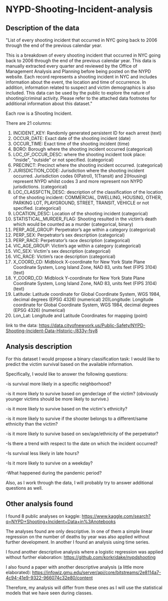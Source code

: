 # NYPD-Shooting-Incident-analysis

## Description of the data
"List of every shooting incident that occurred in NYC going back to 2006 through the end of the previous calendar year.

This is a breakdown of every shooting incident that occurred in NYC going back to 2006 through the end of the previous calendar year. This data is manually extracted every quarter and reviewed by the Office of Management Analysis and Planning before being posted on the NYPD website. Each record represents a shooting incident in NYC and includes information about the event, the location and time of occurrence. In addition, information related to suspect and victim demographics is also included. This data can be used by the public to explore the nature of shooting/criminal activity. Please refer to the attached data footnotes for additional information about this dataset."

Each row is a Shooting Incident.

There are 21 columns:
1) INCIDENT_KEY: Randomly generated persistent ID for each arrest (text)
2) OCCUR_DATE: Exact date of the shooting incident (date)
3) OCCUR_TIME: Exact time of the shooting incident (time)
4) BORO: Borough where the shooting incident occurred (categorical)
5) LOC_OF_OCCUR_DESC: where the shooting incident took place: "inside", "outside" or not specified. (categorical)
6) PRECINCT: Precinct where the shooting incident occurred. (categorical)
7) JURISDICTION_CODE: Jurisdiction where the shooting incident occurred. Jurisdiction codes 0(Patrol), 1(Transit) and 2(Housing) represent NYPD whilst codes 3 and more represent non NYPD jurisdictions. (categorical)
8) LOC_CLASSFCTN_DESC: description of the classification of the location of the shooting incident: COMMERCIAL, DWELLING, HOUSING, OTHER, PARKING LOT, PLAYGROUND, STREET, TRANSIT, VEHICLE or not specified. (categorical)
9) LOCATION_DESC: Location of the shooting incident (categorical)
10) STATISTICAL_MURDER_FLAG: Shooting resulted in the victim’s death which would be counted as a murder (categorical, binary)
11) PERP_AGE_GROUP: Perpetrator’s age within a category (categorical)
12) PERP_SEX: Perpetrator’s sex description (categorical)
13) PERP_RACE: Perpetrator’s race description (categorical)
14) VIC_AGE_GROUP: Victim’s age within a category (categorical)
15) VIC_SEX: Victim's sex description (categorical)
16) VIC_RACE: Victim’s race description (categorical)
17) X_COORD_CD: Midblock X-coordinate for New York State Plane Coordinate System, Long Island Zone, NAD 83, units feet (FIPS 3104) (text)
18) Y_COORD_CD: Midblock Y-coordinate for New York State Plane Coordinate System, Long Island Zone, NAD 83, units feet (FIPS 3104) (text)
19) Latitude: Latitude coordinate for Global Coordinate System, WGS 1984, decimal degrees (EPSG 4326) (numerical)
20)Longitude: Longitude coordinate for Global Coordinate System, WGS 1984, decimal degrees (EPSG 4326) (numerical)
21) Lon_Lat: Longitude and Latitude Coordinates for mapping (point)

link to the data: https://data.cityofnewyork.us/Public-Safety/NYPD-Shooting-Incident-Data-Historic-/833y-fsy8

## Analysis description

For this dataset I would propose a binary classification task: I would like to predict the victim survival based on the available information.

Specifically, I would like to answer the following questions:

-is survival more likely in a specific neighborhood?

-is it more likely to survive based on gender/age of the victim? (obviously younger victims should be more likely to survive.)

-is it more likely to survive based on the victim's ethnicity?

-is it more likely to survive if the shooter belongs to a different/same ethnicity than the victim?

-is it more likely to survive based on sex/age/ethnicity of the perpetrator?

-Is there a trend with respect to the date on which the incident occurred?

-Is survival less likely in late hours?

-Is it more likely to survive on a weekday?

-What happened during the pandemic period?

Also, as I work through the data, I will probably try to answer additional questions as well.

## Other analysis found

I found 8 public analyses on kaggle: https://www.kaggle.com/search?q=NYPD+Shooting+Incident+Data+in%3Anotebooks

The analyses found are only descriptive. In one of them a simple linear regression on the number of deaths by year was also applied without further development. In another I found an analysis using time series.

I found another descriptive analysis where a logistic regression was applied without further elaboration:
https://github.com/korkridake/nypdshooting

I also found a paper with  another descriptive analysis (a little more elaborated):
https://infowiz.gmu.edu/server/api/core/bitstreams/2e8114a7-4c94-41e9-9322-966074c32e80/content

Therefore, my analysis will differ from these ones as I will use the statistical models that we have seen during classes.

